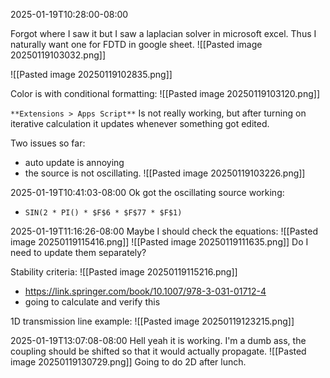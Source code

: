 2025-01-19T10:28:00-08:00

Forgot where I saw it but I saw a laplacian solver in microsoft excel. Thus I naturally want one for FDTD in google sheet.
![[Pasted image 20250119103032.png]]

![[Pasted image 20250119102835.png]]

Color is with conditional formatting:
![[Pasted image 20250119103120.png]]

`**Extensions > Apps Script**` Is not really working, but after turning on iterative calculation it updates whenever something got edited.

Two issues so far:
- auto update is annoying
- the source is not oscillating.
![[Pasted image 20250119103226.png]]

2025-01-19T10:41:03-08:00
Ok got the oscillating source working:
- `SIN(2 * PI() * $F$6 * $F$77 * $F$1)`


2025-01-19T11:16:26-08:00
Maybe I should check the equations:
![[Pasted image 20250119115416.png]]
![[Pasted image 20250119111635.png]]
Do I need to update them separately?

Stability criteria:
![[Pasted image 20250119115216.png]]
- https://link.springer.com/book/10.1007/978-3-031-01712-4
- going to calculate and verify this

1D transmission line example:
![[Pasted image 20250119123215.png]]

2025-01-19T13:07:08-08:00
Hell yeah it is working. I'm a dumb ass, the coupling should be shifted so that it would actually propagate.
![[Pasted image 20250119130729.png]]
Going to do 2D after lunch.
